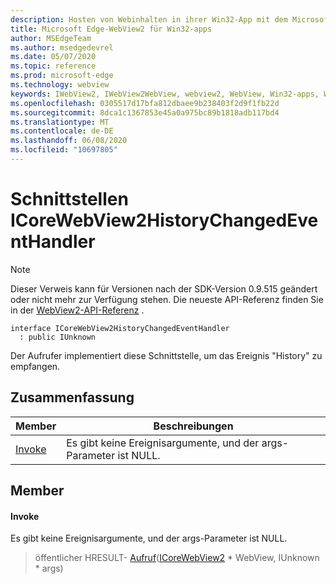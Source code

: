 ```yaml
---
description: Hosten von Webinhalten in ihrer Win32-App mit dem Microsoft Edge WebView2-Steuerelement
title: Microsoft Edge-WebView2 für Win32-apps
author: MSEdgeTeam
ms.author: msedgedevrel
ms.date: 05/07/2020
ms.topic: reference
ms.prod: microsoft-edge
ms.technology: webview
keywords: IWebView2, IWebView2WebView, webview2, WebView, Win32-apps, Win32, Edge, ICoreWebView2, ICoreWebView2Controller, Browser-Steuerelement, Edge-HTML
ms.openlocfilehash: 0305517d17bfa812dbaee9b238403f2d9f1fb22d
ms.sourcegitcommit: 8dca1c1367853e45a0a975bc89b1818adb117bd4
ms.translationtype: MT
ms.contentlocale: de-DE
ms.lasthandoff: 06/08/2020
ms.locfileid: "10697805"
---
```

# Schnittstellen ICoreWebView2HistoryChangedEventHandler 

> [!NOTE]
> Dieser Verweis kann für Versionen nach der SDK-Version 0.9.515 geändert oder nicht mehr zur Verfügung stehen. Die neueste API-Referenz finden Sie in der [WebView2-API-Referenz](../../../webview2-api-reference.md) .

```
interface ICoreWebView2HistoryChangedEventHandler
  : public IUnknown
```

Der Aufrufer implementiert diese Schnittstelle, um das Ereignis "History" zu empfangen.

## Zusammenfassung

 Member                        | Beschreibungen
--------------------------------|---------------------------------------------
[Invoke](#invoke) | Es gibt keine Ereignisargumente, und der args-Parameter ist NULL.

## Member

#### Invoke 

Es gibt keine Ereignisargumente, und der args-Parameter ist NULL.

> öffentlicher HRESULT- [Aufruf](#invoke)([ICoreWebView2](icorewebview2.md) * WebView, IUnknown * args)

